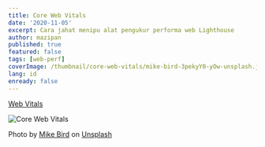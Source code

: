 ```yaml
---
title: Core Web Vitals
date: '2020-11-05'
excerpt: Cara jahat menipu alat pengukur performa web Lighthouse
author: mazipan
published: true
featured: false
tags: [web-perf]
coverImage: /thumbnail/core-web-vitals/mike-bird-3pekyY0-yOw-unsplash.jpg
lang: id
enready: false
---
```


[Web Vitals](https://web.dev/vitals/)

![Core Web Vitals](/thumbnail/core-web-vitals/lcp-fid-cls.png)

<span>Photo by <a href="https://unsplash.com/@bird_mike?utm_source=unsplash&amp;utm_medium=referral&amp;utm_content=creditCopyText">Mike Bird</a> on <a href="https://unsplash.com/s/photos/cheetah?utm_source=unsplash&amp;utm_medium=referral&amp;utm_content=creditCopyText">Unsplash</a></span>
